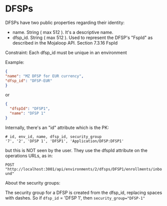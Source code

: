 # DFSPs

DFSPs have two public properties regarding their identity:

* name. String ( max 512 ). It's a descriptive name.
* dfsp_id. String ( max 512 ). Used to represent the DFSP's "FspId" as described in the Mojaloop API. Section 7.3.16 FspId 

Constraint: Each dfsp_id must be unique in an environment

Example:

```json
{
"name": "MZ DFSP for EUR currency",
"dfsp_id": "DFSP-EUR"
}
```

or

```json
{
  "dfspId": "DFSP1",
  "name": "DFSP 1"
}
```

Internally, there's an "id" attribute which is the PK:

```csv
# id, env_id, name, dfsp_id, security_group
'7', '2', 'DFSP 1', 'DFSP1', 'Application/DFSP:DFSP1'
```

but this is NOT seen by the user. They use the dfspId attribute on the operations URLs, as in:

`POST "http://localhost:3001/api/environments/2/dfsps/DFSP1/enrollments/inbound"`


About the security groups:

The security group for a DFSP is created from the dfsp_id, replacing spaces with dashes.
So if `dfsp_id` = 'DFSP 1', then `security_group="DFSP-1"`
